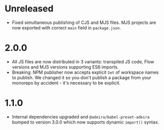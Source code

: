 # Unreleased

- Fixed simultaneous publishing of CJS and MJS files. MJS projects are now exported with correct `main` field in `package.json`.

# 2.0.0

- All JS files are now distributed in 3 variants: transpiled JS code, Flow versions and MJS versions supporting ES6 imports.
- Breaking: NPM publisher now accepts explicit `Set` of workspace names to publish. We changed it so you don't publish a package from your monorepo by accident - it's necessary to be explicit.

# 1.1.0

- Internal dependencies upgraded and `@adeira/babel-preset-adeira` bumped to version 3.0.0 which now supports dynamic `import()` syntax.
